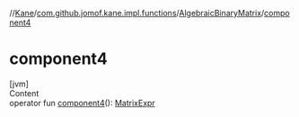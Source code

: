 //[Kane](../../index.md)/[com.github.jomof.kane.impl.functions](../index.md)/[AlgebraicBinaryMatrix](index.md)/[component4](component4.md)



# component4  
[jvm]  
Content  
operator fun [component4](component4.md)(): [MatrixExpr](../../com.github.jomof.kane/-matrix-expr/index.md)  



